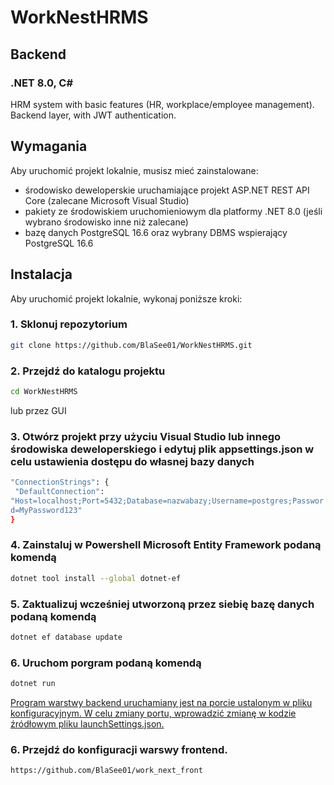 # WorkNestHRMS
## Backend
### .NET 8.0, C#
HRM system with basic features (HR, workplace/employee management). Backend layer, with JWT authentication.

## Wymagania

Aby uruchomić projekt lokalnie, musisz mieć zainstalowane:

- środowisko deweloperskie uruchamiające projekt ASP.NET REST API Core (zalecane Microsoft Visual Studio) 
- pakiety ze środowiskiem uruchomieniowym dla platformy .NET 8.0 (jeśli wybrano środowisko inne niż zalecane)
- bazę danych PostgreSQL 16.6 oraz wybrany DBMS wspierający PostgreSQL 16.6

## Instalacja

Aby uruchomić projekt lokalnie, wykonaj poniższe kroki:

### 1. Sklonuj repozytorium

```bash
git clone https://github.com/BlaSee01/WorkNestHRMS.git
```

### 2. Przejdź do katalogu projektu
```bash
cd WorkNestHRMS
```
lub przez GUI

### 3. Otwórz projekt przy użyciu Visual Studio lub innego środowiska deweloperskiego i edytuj plik appsettings.json w celu ustawienia dostępu do własnej bazy danych
```bash
"ConnectionStrings": {
 "DefaultConnection":
"Host=localhost;Port=5432;Database=nazwabazy;Username=postgres;Passwor
d=MyPassword123"
}
```

### 4. Zainstaluj w Powershell Microsoft Entity Framework podaną komendą
```bash
dotnet tool install --global dotnet-ef
```

### 5. Zaktualizuj wcześniej utworzoną przez siebię bazę danych podaną komendą
```bash
dotnet ef database update
```

### 6. Uruchom porgram podaną komendą
```bash
dotnet run
```

<ins>Program warstwy backend uruchamiany jest na porcie ustalonym w pliku konfiguracyjnym. W celu zmiany portu, wprowadzić zmianę w kodzie źródłowym pliku launchSettings.json.</ins>

### 6. Przejdź do konfiguracji warswy frontend.
```bash
https://github.com/BlaSee01/work_next_front
```
